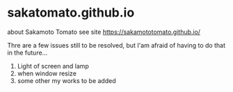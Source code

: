 # sakatomato.github.io

about Sakamoto Tomato
see site https://sakamototomato.github.io/

Thre are a few issues still to be resolved, but I'am afraid of having to do that in the future...

1. Light of screen and lamp
2. when window resize
3. some other my works to be added
